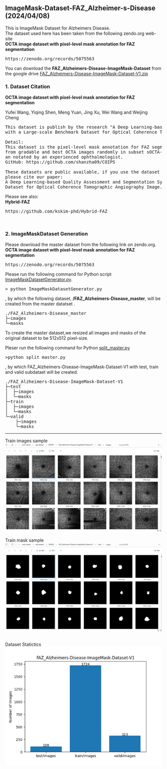 <h2> ImageMask-Dataset-FAZ_Alzheimer-s-Disease (2024/04/08)</h2>

This is ImageMask Dataset for Alzheimers Disease.<br>
The dataset used here has been taken from the following zendo.org web-site<br>
<b>OCTA image dataset with pixel-level mask annotation for FAZ segmentation</b><br>
<pre>
https://zenodo.org/records/5075563
</pre>

You can download the <b>FAZ_Alzheimers-Disease-ImageMask-Dataset</b> from the google drive
<a href="https://drive.google.com/file/d/1yOgBhScahk4yb-xCleNFUfEG3JkXSgwi/view?usp=sharing">
FAZ_Alzheimers-Disease-ImageMask-Dataset-V1.zip
</a>
<br>

<h3>1. Dataset Citation</h3>
<b>OCTA image dataset with pixel-level mask annotation for FAZ segmentation</b><br>

Yufei Wang, Yiqing Shen, Meng Yuan, Jing Xu, Wei Wang and Weijing Cheng<br>
<pre>
This dataset is publish by the research "A Deep Learning-based Quality Assessment and Segmentation System 
with a Large-scale Benchmark Dataset for Optical Coherence Tomographic Angiography Image"

Detail:
This dataset is the pixel-level mask annotation for FAZ segmentation. 1,101 3 × 3 mm2 sOCTA images chosen 
from gradable and best OCTA images randomly in subset sOCTA-3x3-10k, and 1,143 6 × 6 mm2dOCTA images were 
an notated by an experienced ophthalmologist.
GitHub: https://github.com/shanzha09/COIPS

These datasets are public available, if you use the dataset or our system in your research, 
please cite our paper: 
A Deep Learning-based Quality Assessment and Segmentation System with a Large-scale Benchmark 
Dataset for Optical Coherence Tomographic Angiography Image.
</pre>

Please see also:<br>
<b>Hybrid-FAZ</b>
<pre>
https://github.com/kskim-phd/Hybrid-FAZ
</pre>
<br>

<h3>2. ImageMaskDataset Generation</h3>

Please download the master dataset from the following link on zendo.org.<br> 
<b>OCTA image dataset with pixel-level mask annotation for FAZ segmentation</b><br>
<pre>
https://zenodo.org/records/5075563
</pre>

</pre>

Please run the following command for Python script <a href="./ImageMaskDatasetGenerator.py">ImageMaskDatasetGenerator.py</a>.
<br>
<pre>
> python ImageMaskDatasetGenerator.py
</pre>
, by which the following dataset, <b>/FAZ_Alzheimers-Disease_master</b>, will be created
 from the master datatset .<br>
<pre>
./FAZ_Alzheimers-Disease_master
├─images
└─masks
</pre>
To create the master dataset,we resized all images and masks of the original dataset to be 512x512 pixel-size.

Pleser run the following command for Python <a href="./split_master.py">split_master.py</a> 
<br>
<pre>
>python split_master.py
</pre>
, by which FAZ_Alzheimers-Disease-ImageMask-Dataset-V1 with test, train and valid subdataet will be created.<br>
<pre>
./FAZ_Alzheimers-Disease-ImageMask-Dataset-V1
├─test
│  ├─images
│  └─masks
├─train
│  ├─images
│  └─masks
└─valid
    ├─images
    └─masks
</pre>
<hr>
Train images sample<br>
<img src="./asset/train_images_sample.png" width=1024 heigh="auto"><br><br>
Train mask sample<br>
<img src="./asset/train_masks_sample.png" width=1024 heigh="auto"><br><br>


Dataset Statictics <br>
<img src="./FAZ_Alzheimers-Disease-ImageMask-Dataset-V1_Statistics.png" with="512" height="auto"><br>
